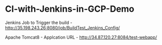 # CI-with-Jenkins-in-GCP-Demo

Jenkins Job to Trigger the build - http://35.198.243.26:8080/job/BuildTest_Jenkins_Config/

Apache Tomcat8 -  Applcation URL - http://34.87.120.27:8084/test-webapp/
